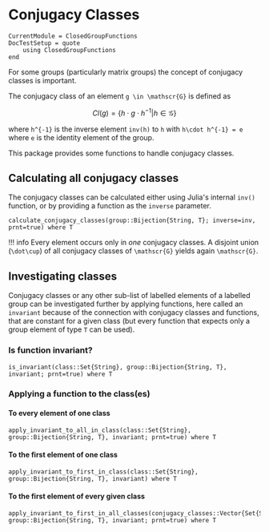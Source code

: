 # Conjugacy Classes

```@meta
CurrentModule = ClosedGroupFunctions
DocTestSetup = quote
    using ClosedGroupFunctions
end
```

For some groups (particularly matrix groups) the concept of conjugacy classes is important. 

The conjugacy class of an element ``g \in \mathscr{G}`` is defined as
```math
Cl(g) = \{h \cdot g \cdot h^{-1} | h \in \mathscr{G}\}
```

where ``h^{-1}`` is the inverse element `inv(h)` to `h` with ``h\cdot h^{-1} = e`` where ``e`` is the identity element of the group.

This package provides some functions to handle conjugacy classes.

## Calculating all conjugacy classes

The conjugacy classes can be calculated either using Julia's internal `inv()` function, or by providing a function as the `inverse` parameter.

```@docs
calculate_conjugacy_classes(group::Bijection{String, T}; inverse=inv, prnt=true) where T
```

!!! info
    Every element occurs only in *one* conjugacy classes. A disjoint union (``\dot\cup``) of all conjugacy classes of ``\mathscr{G}`` yields again ``\mathscr{G}``.


## Investigating classes
Conjugacy classes or any other sub-list of labelled elements of a labelled group can be investigated further by applying functions, here called an `invariant` because of the connection with conjugacy classes and functions, that are constant for a given class (but every function that expects only a group element of type `T` can be used).

### Is function invariant?
```@docs
is_invariant(class::Set{String}, group::Bijection{String, T}, invariant; prnt=true) where T
```

### Applying a function to the class(es)
#### To every element of one class
```@docs
apply_invariant_to_all_in_class(class::Set{String}, group::Bijection{String, T}, invariant; prnt=true) where T
```

#### To the first element of one class
```@docs
apply_invariant_to_first_in_class(class::Set{String}, group::Bijection{String, T}, invariant) where T
```

#### To the first element of every given class
```@docs
apply_invariant_to_first_in_all_classes(conjugacy_classes::Vector{Set{String}}, group::Bijection{String, T}, invariant; prnt=true) where T
```
